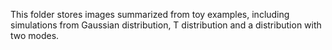 This folder stores images summarized from toy examples, including simulations from Gaussian distribution, T distribution and a distribution with two modes.
